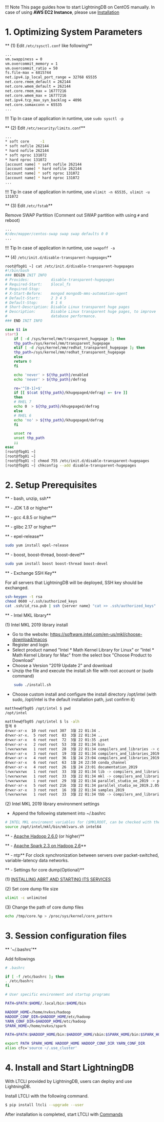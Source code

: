 !!! Note
    This page guides how to start LightningDB on CentOS manually. In case of using **AWS EC2 Instance**, please use [Installation](install-ltcli.md)

# 1. Optimizing System Parameters

** (1) Edit `/etc/sysctl.conf` like following**

``` bash
...
vm.swappiness = 0
vm.overcommit_memory = 1
vm.overcommit_ratio = 50
fs.file-max = 6815744
net.ipv4.ip_local_port_range = 32768 65535
net.core.rmem_default = 262144
net.core.wmem_default = 262144
net.core.rmem_max = 16777216
net.core.wmem_max = 16777216
net.ipv4.tcp_max_syn_backlog = 4096
net.core.somaxconn = 65535
...
```
!!! Tip
    In case of application in runtime, use `sudo sysctl -p`

** (2) Edit `/etc/security/limits.conf`**

``` bash
...
* soft core     -1
* soft nofile 262144
* hard nofile 262144
* soft nproc 131072
* hard nproc 131072
[account name] * soft nofile 262144
[account name] * hard nofile 262144
[account name] * soft nproc 131072
[account name] * hard nproc 131072
...
```

!!! Tip
    In case of application in runtime, use `ulimit -n 65535, ulimit -u 131072`

** (3) Edit `/etc/fstab`**

Remove SWAP Partition (Comment out SWAP partition with using `#` and reboot)

``` bash
...
#/dev/mapper/centos-swap swap swap defaults 0 0
...
```

!!! Tip
    In case of application in runtime, use `swapoff -a`

** (4) `/etc/init.d/disable-transparent-hugepages`**

``` bash
root@fbg01 ~] cat /etc/init.d/disable-transparent-hugepages
#!/bin/bash
### BEGIN INIT INFO
# Provides:          disable-transparent-hugepages
# Required-Start:    $local_fs
# Required-Stop:
# X-Start-Before:    mongod mongodb-mms-automation-agent
# Default-Start:     2 3 4 5
# Default-Stop:      0 1 6
# Short-Description: Disable Linux transparent huge pages
# Description:       Disable Linux transparent huge pages, to improve
#                    database performance.
### END INIT INFO

case $1 in
start)
    if [ -d /sys/kernel/mm/transparent_hugepage ]; then
    thp_path=/sys/kernel/mm/transparent_hugepage
    elif [ -d /sys/kernel/mm/redhat_transparent_hugepage ]; then
    thp_path=/sys/kernel/mm/redhat_transparent_hugepage
    else
    return 0
    fi

    echo 'never' > ${thp_path}/enabled
    echo 'never' > ${thp_path}/defrag

    re='^[0-1]+$'
    if [[ $(cat ${thp_path}/khugepaged/defrag) =~ $re ]]
    then
    # RHEL 7
    echo 0  > ${thp_path}/khugepaged/defrag
    else
    # RHEL 6
    echo 'no' > ${thp_path}/khugepaged/defrag
    fi

    unset re
    unset thp_path
    ;;
esac
[root@fbg01 ~]
[root@fbg01 ~]
[root@fbg01 ~] chmod 755 /etc/init.d/disable-transparent-hugepages
[root@fbg01 ~] chkconfig --add disable-transparent-hugepages
```


# 2. Setup Prerequisites

** - bash, unzip, ssh**

** - JDK 1.8 or higher**

** - gcc 4.8.5 or higher**

** - glibc 2.17 or higher**

** - epel-release**

``` bash
sudo yum install epel-release
```

** - boost, boost-thread, boost-devel**

``` bash
sudo yum install boost boost-thread boost-devel
```

** - Exchange SSH Key**

For all servers that LightningDB will be deployed, SSH key should be exchanged.

``` bash
ssh-keygen -t rsa
chmod 0600 ~/.ssh/authorized_keys
cat .ssh/id_rsa.pub | ssh {server name} "cat >> .ssh/authorized_keys"
```

** - Intel MKL library**

(1) Intel MKL 2019 library install

- Go to the website: https://software.intel.com/en-us/mkl/choose-download/macos
- Register and login
- Select product named "Intel * Math Kernel Library for Linux" or "Intel * Math Kernel Library for Mac" from the select box "Choose Product to Download"
- Choose a Version "2019 Update 2" and download
- Unzip the file and execute the install.sh file with root account or (sudo command)

``` bash
    sudo ./install.sh
```

- Choose custom install and configure the install directory /opt/intel (with sudo, /opt/intel is the default installation path, just confirm it)

``` bash
matthew@fbg05 /opt/intel $ pwd
/opt/intel

matthew@fbg05 /opt/intel $ ls -alh
합계 0
drwxr-xr-x  10 root root 307  3월 22 01:34 .
drwxr-xr-x.  5 root root  83  3월 22 01:34 ..
drwxr-xr-x   6 root root  72  3월 22 01:35 .pset
drwxr-xr-x   2 root root  53  3월 22 01:34 bin
lrwxrwxrwx   1 root root  28  3월 22 01:34 compilers_and_libraries -> compilers_and_libraries_2019
drwxr-xr-x   3 root root  19  3월 22 01:34 compilers_and_libraries_2019
drwxr-xr-x   4 root root  36  1월 24 23:04 compilers_and_libraries_2019.2.187
drwxr-xr-x   6 root root  63  1월 24 22:50 conda_channel
drwxr-xr-x   4 root root  26  1월 24 23:01 documentation_2019
lrwxrwxrwx   1 root root  33  3월 22 01:34 lib -> compilers_and_libraries/linux/lib
lrwxrwxrwx   1 root root  33  3월 22 01:34 mkl -> compilers_and_libraries/linux/mkl
lrwxrwxrwx   1 root root  29  3월 22 01:34 parallel_studio_xe_2019 -> parallel_studio_xe_2019.2.057
drwxr-xr-x   5 root root 216  3월 22 01:34 parallel_studio_xe_2019.2.057
drwxr-xr-x   3 root root  16  3월 22 01:34 samples_2019
lrwxrwxrwx   1 root root  33  3월 22 01:34 tbb -> compilers_and_libraries/linux/tbb
```

(2) Intel MKL 2019 library environment settings

- Append the following statement into ~/.bashrc

``` bash
# INTEL MKL enviroment variables for ($MKLROOT, can be checked with the value export | grep MKL)
source /opt/intel/mkl/bin/mklvars.sh intel64
```

** - [Apache Hadoop 2.6.0](https://archive.apache.org/dist/hadoop/common/hadoop-2.6.0/) (or higher)**

** - [Apache Spark 2.3 on Hadoop 2.6](https://archive.apache.org/dist/spark/spark-2.3.0/)**

** - ntp**
For clock synchronization between servers over packet-switched, variable-latency data networks.

** - Settings for core dump(Optional)**

(1) [INSTALLING ABRT AND STARTING ITS SERVICES](https://access.redhat.com/documentation/en-us/red_hat_enterprise_linux/7/html/system_administrators_guide/sect-abrt-installation)

(2) Set core dump file size

``` bash
ulimit -c unlimited
```

(3) Change the path of core dump files

``` bash
echo /tmp/core.%p > /proc/sys/kernel/core_pattern
```


# 3. Session configuration files

** '~/.bashrc'**

Add followings

``` bash
# .bashrc

if [ -f /etc/bashrc ]; then
. /etc/bashrc
fi

# User specific environment and startup programs

PATH=$PATH:$HOME/.local/bin:$HOME/bin

HADOOP_HOME=/home/nvkvs/hadoop
HADOOP_CONF_DIR=$HADOOP_HOME/etc/hadoop
YARN_CONF_DIR=$HADOOP_HOME/etc/hadoop
SPARK_HOME=/home/nvkvs/spark

PATH=$PATH:$HADOOP_HOME/bin:$HADOOP_HOME/sbin:$SPARK_HOME/bin:$SPARK_HOME/sbin:$HOME/sbin

export PATH SPARK_HOME HADOOP_HOME HADOOP_CONF_DIR YARN_CONF_DIR
alias cfc='source ~/.use_cluster'
```

# 4. Install and Start LightningDB

With LTCLI provided by LightningDB, users can deploy and use LightningDB.

Install LTCLI with the following command.

``` bash
$ pip install ltcli --upgrade --user
```

After installation is completed, start LTCLI with [Commands](command-line-interface.md#command-line-interface)
